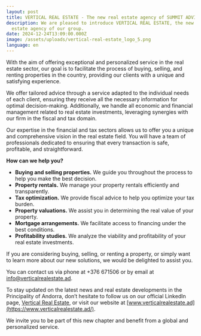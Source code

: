 ```yaml
---
layout: post
title: VERTICAL REAL ESTATE - The new real estate agency of SUMMIT ADVISORS
description: We are pleased to introduce VERTICAL REAL ESTATE, the new real
  estate agency of our group.
date: 2024-12-24T13:09:00.000Z
image: /assets/uploads/vertical-real-estate_logo_5.png
language: en
---
```

With the aim of offering exceptional and personalized service in the real estate sector, our goal is to facilitate the process of buying, selling, and renting properties in the country, providing our clients with a unique and satisfying experience.

We offer tailored advice through a service adapted to the individual needs of each client, ensuring they receive all the necessary information for optimal decision-making. Additionally, we handle all economic and financial management related to real estate investments, leveraging synergies with our firm in the fiscal and tax domain.

Our expertise in the financial and tax sectors allows us to offer you a unique and comprehensive vision in the real estate field. You will have a team of professionals dedicated to ensuring that every transaction is safe, profitable, and straightforward.

**How can we help you?**

* **Buying and selling properties.**                                                                                                                           We guide you throughout the process to help you make the best decision.
* **Property rentals.**                                                                                                                                                We manage your property rentals efficiently and transparently.
* **Tax optimization.**                                                                                                                                                                                We provide fiscal advice to help you optimize your tax burden.
* **Property valuations.**                                                                                                                                         We assist you in determining the real value of your property.
* **Mortgage arrangements.**                                                                                                                                                       We facilitate access to financing under the best conditions.
* **Profitability studies.**                                                                                                                                         We analyze the viability and profitability of your real estate investments.

If you are considering buying, selling, or renting a property, or simply want to learn more about our new solutions, we would be delighted to assist you.

You can contact us via phone at +376 671506 or by email at [info@verticalrealestate.ad](<>).

To stay updated on the latest news and real estate developments in the Principality of Andorra, don’t hesitate to follow us on our official LinkedIn page, [Vertical Real Estate](https://www.linkedin.com/company/vertical-real-estate-and/), or visit our website at [www.verticalrealestate.ad](https://www.verticalrealestate.ad/).

We invite you to be part of this new chapter and benefit from a global and personalized service.
